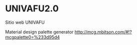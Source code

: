 # UNIVAFU2.0
Sitio web UNIVAFU

Material design palette generator
http://mcg.mbitson.com/#!?mcgpalette0=%233d95d4
